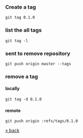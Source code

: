 
### Create a tag
	git tag 0.1.0

### list the all tags
	git tag -l

### sent to remove repository
	git push origin master --tags

### remove a tag
#### locally
	git tag -d 0.1.0
#### remote
	git push origin :refs/tags/0.1.0


[&laquo; back](https://github.com/MRCardoso/git-code/blob/master/topics)
